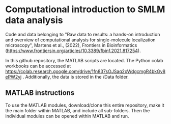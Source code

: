 # Computational introduction to SMLM data analysis
Code and data belonging to "Raw data to results: a hands-on introduction and overview of computational analysis for single-molecule localization microscopy", Martens et al., (2022), Frontiers in Bioinformatics (https://www.frontiersin.org/articles/10.3389/fbinf.2021.817254).

In this github repository, the MATLAB scripts are located. The Python colab workbooks can be accessed at https://colab.research.google.com/drive/1fn837sOJSaq2xWdgcmgR4bkGv8ePW2yj . Additionally, the data is stored in the /Data folder.

## MATLAB instructions
To use the MATLAB modules, download/clone this entire repository, make it the main folder within MATLAB, and include all sub-folders. Then the individual modules can be opened within MATLAB and run. 
